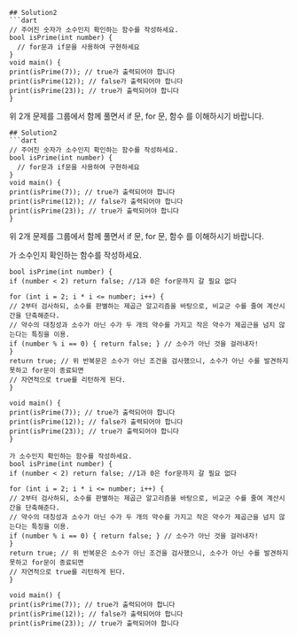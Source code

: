 
```
## Solution2
```dart
// 주어진 숫자가 소수인지 확인하는 함수를 작성하세요.
bool isPrime(int number) {
  // for문과 if문을 사용하여 구현하세요
}
void main() {
print(isPrime(7)); // true가 출력되어야 합니다
print(isPrime(12)); // false가 출력되어야 합니다
print(isPrime(23)); // true가 출력되어야 합니다
}
```

위 2개 문제를 그룹에서 함께 풀면서 if 문, for 문, 함수 를 이해하시기 바랍니다.


```
## Solution2
```dart
// 주어진 숫자가 소수인지 확인하는 함수를 작성하세요.
bool isPrime(int number) {
  // for문과 if문을 사용하여 구현하세요
}
void main() {
print(isPrime(7)); // true가 출력되어야 합니다
print(isPrime(12)); // false가 출력되어야 합니다
print(isPrime(23)); // true가 출력되어야 합니다
}
```

위 2개 문제를 그룹에서 함께 풀면서 if 문, for 문, 함수 를 이해하시기 바랍니다.

가 소수인지 확인하는 함수를 작성하세요.
```
bool isPrime(int number) {
if (number < 2) return false; //1과 0은 for문까지 갈 필요 없다

for (int i = 2; i * i <= number; i++) {
// 2부터 검사하되, 소수를 판별하는 제곱근 알고리즘을 바탕으로, 비교군 수를 줄여 계산시간을 단축해준다.
// 약수의 대칭성과 소수가 아닌 수가 두 개의 약수를 가지고 작은 약수가 제곱근을 넘지 않는다는 특징을 이용.
if (number % i == 0) { return false; } // 소수가 아닌 것을 걸러내자!
}
return true; // 위 반복문은 소수가 아닌 조건을 검사했으니, 소수가 아닌 수를 발견하지 못하고 for문이 종료되면
// 자연적으로 true를 리턴하게 된다.
}

void main() {
print(isPrime(7)); // true가 출력되어야 합니다
print(isPrime(12)); // false가 출력되어야 합니다
print(isPrime(23)); // true가 출력되어야 합니다
}

가 소수인지 확인하는 함수를 작성하세요.
bool isPrime(int number) {
if (number < 2) return false; //1과 0은 for문까지 갈 필요 없다

for (int i = 2; i * i <= number; i++) {
// 2부터 검사하되, 소수를 판별하는 제곱근 알고리즘을 바탕으로, 비교군 수를 줄여 계산시간을 단축해준다.
// 약수의 대칭성과 소수가 아닌 수가 두 개의 약수를 가지고 작은 약수가 제곱근을 넘지 않는다는 특징을 이용.
if (number % i == 0) { return false; } // 소수가 아닌 것을 걸러내자!
}
return true; // 위 반복문은 소수가 아닌 조건을 검사했으니, 소수가 아닌 수를 발견하지 못하고 for문이 종료되면
// 자연적으로 true를 리턴하게 된다.
}

void main() {
print(isPrime(7)); // true가 출력되어야 합니다
print(isPrime(12)); // false가 출력되어야 합니다
print(isPrime(23)); // true가 출력되어야 합니다

```